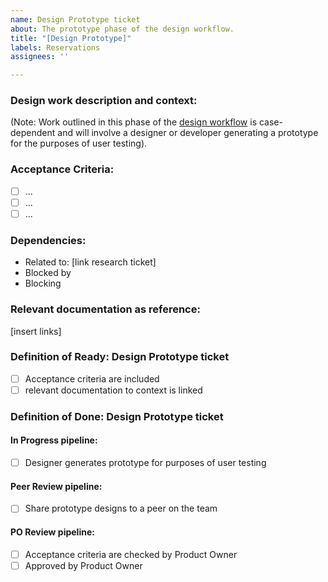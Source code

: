 ```yaml
---
name: Design Prototype ticket
about: The prototype phase of the design workflow.
title: "[Design Prototype]"
labels: Reservations
assignees: ''

---
```


### Design work description and context:

(Note: Work outlined in this phase of the [design workflow](https://app.mural.co/t/bcparks2575/m/bcparks2575/1740009580466/581d5ec8e845cefd5dfab701fe51a23292eb742c) is case-dependent and will involve a designer or developer generating a prototype for the purposes of user testing).


### Acceptance Criteria:
- [ ] ...
- [ ] ...
- [ ] ...

### Dependencies:
- Related to: [link research ticket]
- Blocked by
- Blocking

### Relevant documentation as reference:
[insert links]

### Definition of Ready: Design Prototype ticket

- [ ] Acceptance criteria are included
- [ ] relevant documentation to context is linked

### Definition of Done: Design Prototype ticket
#### In Progress pipeline:
- [ ] Designer generates prototype for purposes of user testing
#### Peer Review pipeline:
- [ ] Share prototype designs to a peer on the team
#### PO Review pipeline:
- [ ] Acceptance criteria are checked by Product Owner
- [ ] Approved by Product Owner
